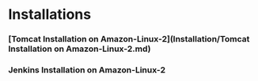 # Installations
### [Tomcat Installation on Amazon-Linux-2](Installation/Tomcat Installation on Amazon-Linux-2.md)
### Jenkins Installation on Amazon-Linux-2

